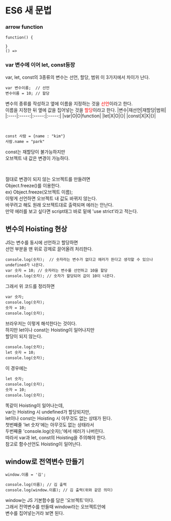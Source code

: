 # ES6 새 문법

### arrow function
```
function() {

}
() =>
```

### var 변수에 이어 let, const등장
var, let, const의 3종류의 변수는 선언, 할당, 범위
이 3가지에서 차이가 난다.
```
var 변수이름;  // 선언
변수이름 = 10; // 할당
```
변수의 종류를 작성하고 옆에 이름을 지정하는 것을
<span style="color: red">선언</span>이라고 한다.\
이름을 지정한 뒤 옆에 값을 집어넣는 것을
<span style="color: red">할당</span>이라고 한다.
|변수|재선언|재할당|범위|
|:----|:-----:|:-----:|:-----:|
|var|O|O|function|
|let|X|O|{}|
|const|X|X|{}|

<br />

```
const 사람 = {name : "kim"}
사람.name = "park"
```
const는 재할당이 불가능하지만\
오브젝트 내 값은 변경이 가능하다.

<br />

절대로 변경이 되지 않는 오브젝트를 만들려면\
Object.freeze()를 이용한다.\
ex) Object.freeze(오브젝트 이름);\
이렇게 선언하면 오브젝트 내 값도 바뀌지 않는다.\
바꾸려고 해도 원래 오브젝트대로 출력되며 에러는 안난다.\
만약 에러를 보고 싶다면 script태그 바로 밑에 'use strict'라고 적는다.

## 변수의 Hoisting 현상
JS는 변수를 동시에 선언하고 할당하면\
선언 부분을 맨 위로 강제로 끌어올려 처리한다.
```
console.log(숫자);  // 숫자라는 변수가 없다고 에러가 뜬다고 생각할 수 있으나 undefined가 나온다.
var 숫자 = 10; // 숫자라는 변수를 선언하고 10을 할당
console.log(숫자); // 숫자가 할당되어 값이 10이 나온다.
```
그래서 위 코드를 정리하면
```
var 숫자;
console.log(숫자);
숫자 = 10;
console.log(숫자);
```
브라우저는 이렇게 해석한다는 것이다.\
하지만 let이나 const는 Hoisting이 일어나지만\
할당이 되지 않는다.
```
console.log(숫자);
let 숫자 = 10;
console.log(숫자);
```
이 경우에는
```
let 숫자;
console.log(숫자);
숫자 = 10;
console.log(숫자);
```
똑같이 Hoisting이 일어나는데,\
var는 Hoisting 시 undefined가 할당되지만,\
let이나 const는 Hoisting 시 아무것도 없는 상태가 된다.\
첫번째줄 'let 숫자'에는 아무것도 없는 상태라서\
두번째줄 'console.log(숫자);'에서 에러가 나버린다.\
따라서 var과 let, const의 Hoisting을 주의해야 한다.\
참고로 함수선언도 Hoisting이 일어난다.

## window로 전역변수 만들기
```
window.이름 = '김';

console.log(이름); // 김 출력
console.log(window.이름); // 김 출력(위와 같은 의미)
```
window는 JS 기본함수를 담은 '오브젝트'이다.\
그래서 전역변수를 만들때 window라는 오브젝트안에\
변수를 집어넣는거라 보면 된다.
